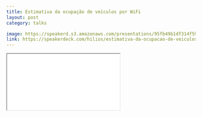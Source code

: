 ```yaml
---
title: Estimativa da ocupação de veículos por WiFi
layout: post
category: talks

image: https://speakerd.s3.amazonaws.com/presentations/95fb49b1df314f59ac59977b3eb01cea/preview_slide_0.jpg
link: https://speakerdeck.com/hilios/estimativa-da-ocupacao-de-veiculos-por-tecnologias-sem-fio-e-dispositivos-moveis-uma-aplicacao-no-transporte-urbano-de-passageiros-de-onibus
---
```

<iframe src="//speakerdeck.com/player/95fb49b1df314f59ac59977b3eb01cea" allowfullscreen scrolling="no" allow="autoplay; encrypted-media"></iframe>
<!--more-->

